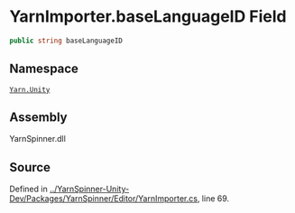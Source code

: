<!-- This file was generated by a tool. Do not edit this file by hand. -->

# YarnImporter.baseLanguageID Field


```csharp
public string baseLanguageID
```



## Namespace
[`Yarn.Unity`](/api/csharp/yarn.unity/README.md)

## Assembly
YarnSpinner.dll

## Source
Defined in [../YarnSpinner-Unity-Dev/Packages/YarnSpinner/Editor/YarnImporter.cs](https://github.com/YarnSpinnerTool/YarnSpinner-Unity//blob/develop/Editor/YarnImporter.cs#L69), line 69.
